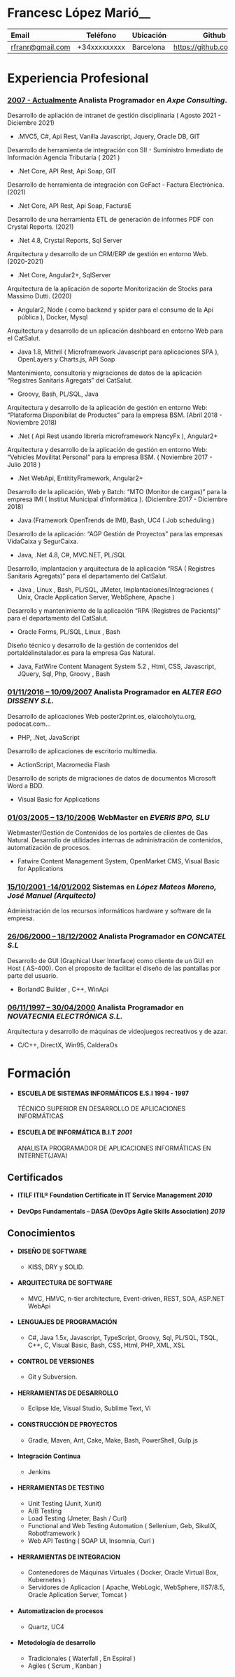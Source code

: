 <!-- The (first) h1 will be used as the <title> of the HTML page -->

# Francesc López Marió__

| Email            | Teléfono     | Ubicación | Github                    |
|:---------------- | ------------ | --------- | ------------------------- |
| rfranr@gmail.com | +34xxxxxxxxx | Barcelona | https://github.com/rfranr |

# Experiencia Profesional

### <u>2007 - Actualmente</u> **Analista Programador** en *Axpe Consulting*.

Desarrollo de apliación de intranet de gestión disciplinaria ( Agosto 2021 - Diciembre 2021)

- .MVC5, C#, Api Rest, Vanilla Javascript, Jquery, Oracle DB, GIT

Desarrollo de herramienta de integración con SII - Suministro Inmediato de Información Agencia Tributaria ( 2021 )

* .Net Core, API Rest, Api Soap, GIT

Desarrollo de herramienta de integración con GeFact - Factura Electrònica. (2021)

* .Net Core, API Rest, Api Soap, FacturaE

Desarrollo de una herramienta ETL de generación de informes PDF con Crystal Reports. (2021)

* .Net 4.8, Crystal Reports, Sql Server

Arquitectura y desarrollo de un CRM/ERP de gestión en entorno Web. (2020-2021)

* .Net Core, Angular2+, SqlServer

Arquitectura de la aplicación de soporte Monitorización de Stocks para Massimo Dutti. (2020)

* Angular2, Node ( como backend y spider para el consumo de la Api pública ), Docker, Mysql

Arquitectura y desarrollo de un aplicación dashboard en entorno Web para el CatSalut.

* Java 1.8, Mithril ( Microframework Javascript para aplicaciones SPA ), OpenLayers y Charts.js, API Soap 

Mantenimiento, consultoría y migraciones de datos de la aplicación “Registres Sanitaris Agregats” del CatSalut.

* Groovy, Bash, PL/SQL, Java

Arquitectura y desarrollo de la aplicación de gestión en entorno Web: “Plataforma Disponibilat de Productes” para la empresa BSM. (Abril 2018 - Noviembre 2018)

* .Net ( Api Rest usando librería microframework NancyFx ), Angular2+ 

Arquitectura y desarrollo de la aplicación de gestión en entorno Web: “Vehicles Movilitat Personal” para la empresa BSM. ( Noviembre 2017 - Julio 2018 )

* .Net WebApi, EntitityFramework, Angular2+

Desarrollo de la aplicación, Web y Batch: “MTO (Monitor de cargas)” para la empresa IMI ( Institut Municipal d’Informàtica ). (Diciembre 2017 - Diciembre 2018) 

* Java (Framework OpenTrends de IMI), Bash, UC4 ( Job scheduling )

Desarrollo de la aplicación: “AGP Gestión de Proyectos” para las empresas VidaCaixa y SegurCaixa.

* Java, .Net 4.8, C#,  MVC.NET, PL/SQL

Desarrollo, implantacion y arquitectura de la aplicación “RSA ( Registres Sanitaris Agregats)” para el departamento del CatSalut.

* Java , Linux , Bash, PL/SQL, JMeter, Implantaciones/Integraciones ( Unix, Oracle Application Server, WebSphere, Apache )

Desarrollo y mantenimiento de la aplicación “RPA (Registres de Pacients)” para el departamento del CatSalut.

* Oracle Forms, PL/SQL, Linux , Bash

Diseño técnico y desarrollo de la gestión de contenidos del portaldelinstalador.es para la empresa Gas Natural.

* Java, FatWire Content Managent System 5.2 , Html, CSS, Javascript, JQuery, Sql, Php, Groovy , Bash

### <u> 01/11/2016 – 10/09/2007</u> **Analista Programador** en *ALTER EGO DISSENY S.L.*

Desarrollo de aplicaciones Web poster2print.es, elalcoholytu.org, podocat.com…

* PHP, .Net, JavaScript

Desarrollo de aplicaciones de escritorio multimedia.

* ActionScript, Macromedia Flash

Desarrollo de scripts de migraciones de datos de documentos Microsoft Word a BDD.

* Visual Basic for Applications

### <u>01/03/2005 – 13/10/2006</u> **WebMaster** en *EVERIS BPO, SLU*

Webmaster/Gestión de Contenidos de los portales de clientes de Gas Natural. Desarrollo de utilidades internas de administración de contenidos, automatización de procesos.

* Fatwire Content Management System, OpenMarket CMS, Visual Basic for Applications

### <u>15/10/2001 -14/01/2002</u> **Sistemas** en *López Mateos Moreno, José Manuel (Arquitecto)*

Administración de los recursos informáticos hardware y software de la empresa.

### <u>26/06/2000 – 18/12/2002</u> **Analista Programador** en *CONCATEL S.L*

Desarrollo de GUI (Graphical User Interface) como cliente de un GUI en Host ( AS-400). Con el proposito de facilitar el diseño de las pantallas por parte del usuario.

* BorlandC Builder , C++, WinApi

### <u>06/11/1997 – 30/04/2000</u> **Analista Programador** en <i>NOVATECNIA ELECTRÓNICA S.L.</i>

Arquitectura y desarrollo de máquinas de videojuegos recreativos y de azar.

* C/C++, DirectX, Win95, CalderaOs

# Formación

- #### ESCUELA DE SISTEMAS INFORMÁTICOS E.S.I  <span>1994 - 1997</span>
  
  TÉCNICO SUPERIOR EN DESARROLLO DE APLICACIONES INFORMÁTICAS

- #### <span>ESCUELA DE INFORMÁTICA B.I.T</span> *2001*
  
  ANALISTA PROGRAMADOR DE APLICACIONES INFORMÁTICAS EN INTERNET(JAVA)

## Certificados

- #### <span>ITILF ITIL® Foundation Certificate in IT Service Management</span> *2010*
- #### <span>DevOps Fundamentals – DASA (DevOps Agile Skills Association)</span> *2019*

## Conocimientos

- #### DISEÑO DE SOFTWARE
  
  - KISS, DRY y SOLID.

- #### ARQUITECTURA DE SOFTWARE
  
  - MVC, HMVC, n-tier architecture, Event-driven, REST, SOA, ASP.NET WebApi 

- #### LENGUAJES DE PROGRAMACIÓN
  
  - C#, Java 1.5x, Javascript, TypeScript, Groovy, Sql, PL/SQL, TSQL, C++, C, Visual Basic, Bash, CSS, Html, PHP, XML, XSL

- #### CONTROL DE VERSIONES
  
  - Git y Subversion.

- #### HERRAMIENTAS DE DESARROLLO
  
  - Eclipse Ide, Visual Studio, Sublime Text, Vi

- #### CONSTRUCCIÓN DE PROYECTOS
  
  - Gradle, Maven, Ant, Cake, Make, Bash, PowerShell, Gulp.js 

- #### Integración Contínua
  
  - Jenkins

- #### HERRAMIENTAS DE TESTING
  
  * Unit Testing (Junit, Xunit)
  * A/B Testing
  * Load Testing (Jmeter, Bash / Curl)
  * Functional and Web Testing Automation ( Sellenium, Geb, SikuliX, Robotframework )
  * Web API Testing ( SOAP UI, Insomnia, Curl )

- #### HERRAMIENTAS DE INTEGRACION
  
  * Contenedores de Máquinas Virtuales ( Docker, Oracle Virtual Box, Kubernetes )
  * Servidores de Aplicacion ( Apache, WebLogic, WebSphere, IIS7/8.5, Oracle Aplication Server, Tomcat )

- #### Automatizacion de procesos
  
  * Quartz, UC4

- #### Metodología de desarrollo
  
  * Tradicionales ( Waterfall , En Espiral )
  * Agiles ( Scrum , Kanban )

​    
